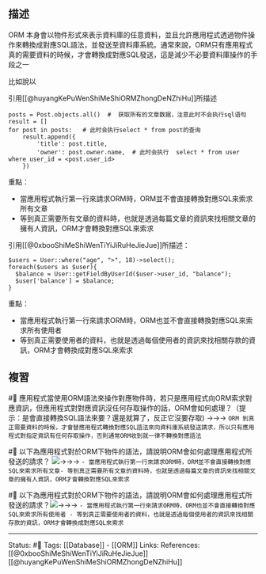 

## 描述

ORM 本身會以物件形式來表示資料庫的任意資料，並且允許應用程式透過物件操作來轉換成對應SQL語法，並發送至資料庫系統。通常來說，ORM只有應用程式真的需要資料的時候，才會轉換成對應SQL發送，這是減少不必要資料庫操作的手段之一


比如說以

引用[[@huyangKePuWenShiMeShiORMZhongDeNZhiHu]]所描述
```text
posts = Post.objects.all()  #  获取所有的文章数据，注意此时不会执行sql语句  
result = []
for post in posts:   # 此时会执行select * from post的查询
    result.append({
        'title': post.title,
        'owner': post.owner.name,  # 此时会执行  select * from user where user_id = <post.user_id>
    })
```


重點：
- 當應用程式執行第一行來請求ORM時，ORM並不會直接轉換對應SQL來索求所有文章
- 等到真正需要所有文章的資料時，也就是透過每篇文章的資訊來找相關文章的擁有人資訊，ORM才會轉換對應SQL來索求



引用[[@0xbooShiMeShiWenTiYiJiRuHeJieJue]]所描述：
```
$users = User::where("age", ">", 18)->select();
foreach($users as $user){
  $balance = User::getFieldByUserId($user->user_id, "balance");
  $user['balance'] = $balance;
}
```

重點：
- 當應用程式執行第一行來請求ORM時，ORM也並不會直接轉換對應SQL來索求所有使用者
- 等到真正需要使用者的資料，也就是透過每個使用者的資訊來找相關存款的資訊，ORM才會轉換成對應SQL來索求

## 複習
#🧠 應用程式當使用ORM語法來操作對應物件時，若只是應用程式向ORM索求對應資訊，但應用程式對對應資訊沒任何存取操作的話，ORM會如何處理？（提示：是會直接轉換SQL語法來要？還是就算了，反正它沒要存取) ->->-> `ORM 到真正需要資料的時候，才會替應用程式轉換對應SQL語法來向資料庫系統發送請求，所以只有應用程式對指定資訊有任何存取操作，否則通常ORM收到就一律不轉換對應語法`
<!--SR:!2023-07-24,94,230-->

#🧠 以下為應用程式對於ORM下物件的語法，請說明ORM會如何處理應用程式所發送的請求？ ![](https://res.cloudinary.com/dqfxgtyoi/image/upload/v1654927260/blog/database/query/N_1-Problem-Example2_dme7so.png)->->-> `- 當應用程式執行第一行來請求ORM時，ORM並不會直接轉換對應SQL來索求所有文章- 等到真正需要所有文章的資料時，也就是透過每篇文章的資訊來找相關文章的擁有人資訊，ORM才會轉換對應SQL來索求`
<!--SR:!2023-08-30,270,250-->


#🧠 以下為應用程式對於ORM下物件的語法，請說明ORM會如何處理應用程式所發送的請求？![](https://res.cloudinary.com/dqfxgtyoi/image/upload/v1654927260/blog/database/query/N_1-Problem-Example1_xqkmom.png)->->-> `- 當應用程式執行第一行來請求ORM時，ORM也並不會直接轉換對應SQL來索求所有使用者 - 等到真正需要使用者的資料，也就是透過每個使用者的資訊來找相關存款的資訊，ORM才會轉換成對應SQL來索求`
<!--SR:!2023-06-30,92,230-->




---
Status: #🌱 
Tags:
[[Database]] - [[ORM]]
Links:
References:
[[@0xbooShiMeShiWenTiYiJiRuHeJieJue]]
[[@huyangKePuWenShiMeShiORMZhongDeNZhiHu]]
